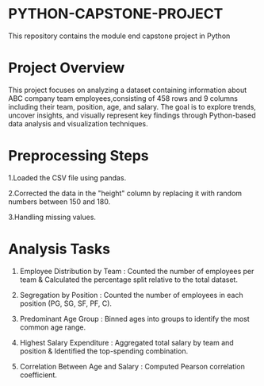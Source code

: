 # PYTHON-CAPSTONE-PROJECT
This repository contains the module end capstone project in Python

# Project Overview
This project focuses on analyzing a dataset containing information about ABC company team employees,consisting of 458 rows and 9 columns including their team, position, age, and salary. The goal is to explore trends, uncover insights, and visually represent key findings through Python-based data analysis and visualization techniques.

# Preprocessing Steps
1.Loaded the CSV file using pandas.

2.Corrected the data in the "height" column by replacing it with random numbers between 150 and 180.

3.Handling missing values.

# Analysis Tasks
1. Employee Distribution by Team : Counted the number of employees per team & Calculated the percentage split relative to the total dataset.

2. Segregation by Position : Counted the number of employees in each position (PG, SG, SF, PF, C).

3. Predominant Age Group : Binned ages into groups to identify the most common age range.

4. Highest Salary Expenditure : Aggregated total salary by team and position & Identified the top-spending combination.

5. Correlation Between Age and Salary : Computed Pearson correlation coefficient.




